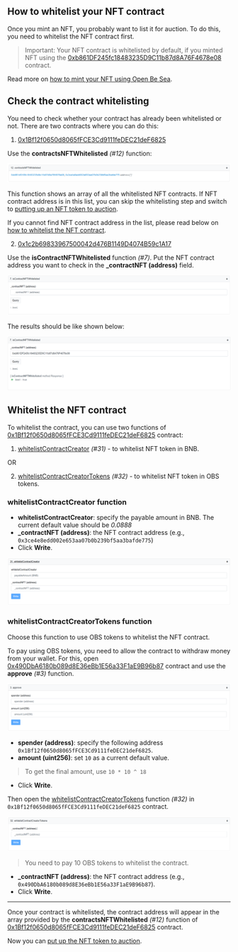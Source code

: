 ## How to whitelist your NFT contract

Once you mint an NFT, you probably want to list it for auction. To do this, you need to whitelist the NFT contract first.

> Important: Your NFT contract is whitelisted by default, if you minted NFT using the [0xb861DF245fc18483235D9C11b87d8A76F4678e08](https://bscscan.com/address/0xb861DF245fc18483235D9C11b87d8A76F4678e08#writeContract) contract.

Read more on [how to mint your NFT using Open Be Sea](./../openBiSea-how-to-mint-nft.md).

## Check the contract whitelisting

You need to check whether your contract has already been whitelisted or not. There are two contracts where you can do this:

1. [0x1Bf12f0650d8065fFCE3Cd9111feDEC21deF6825](https://bscscan.com/address/0x1Bf12f0650d8065fFCE3Cd9111feDEC21deF6825#readContract)

Use the **contractsNFTWhitelisted** *(#12)* function:

![contracts-nft-whitelisted](./../media-assets/contracts-nft-whitelisted.png)

This function shows an array of all the whitelisted NFT contracts. If NFT contract address is in this list, you can skip the whitelisting step and switch to [putting up an NFT token to auction](./openBeSea-NFT-how-to-create-auction.md). 

If you cannot find NFT contract address in the list, please read below on [how to whitelist the NFT contract](#whitelist-the-nft-contract).

2. [0x1c2b69833967500042d476B1149D4074B59c1A17](https://bscscan.com/address/0x1c2b69833967500042d476B1149D4074B59c1A17#readContract)

Use the **isContractNFTWhitelisted** function *(#7)*. Put the NFT contract address you want to check in the **_contractNFT (address)** field.

![is-whitelisted](./../media-assets/is-whitelisted.png)

The results should be like shown below:

![is-whitelisted-example](./../media-assets/is-whitelisted-example.png)

## Whitelist the NFT contract

To whitelist the contract, you can use two functions of [0x1Bf12f0650d8065fFCE3Cd9111feDEC21deF6825](https://bscscan.com/address/0x1Bf12f0650d8065fFCE3Cd9111feDEC21deF6825#writeContract) contract: 

1. [whitelistContractCreator](#whitelistcontractcreator-function) *(#31)* - to whitelist NFT token in BNB.

OR

2. [whitelistContractCreatorTokens](#whitelistContractcreatortokens-function) *(#32)* - to whitelist NFT token in OBS tokens.

### whitelistContractCreator function

* **whitelistContractCreator**: specify the payable amount in BNB. The current default value should be *0.0888*
* **_contractNFT (address)**: the NFT contract address (e.g., `0x3ce4e8edd002e653aa07b0b239bf5aa3bafde775`)
* Click **Write**. 

![whitelist-contract-creator](./../media-assets/whitelist-contract-creator.png)

### whitelistContractCreatorTokens function

Choose this function to use OBS tokens to whitelist the NFT contract.

To pay using OBS tokens, you need to allow the contract to withdraw money from your wallet. For this, open [0x490DbA6180b089d8E36eBb1E56a33F1aE9B96b87](https://bscscan.com/address/0x490DbA6180b089d8E36eBb1E56a33F1aE9B96b87#writeContract) contract and use the **approve** *(#3)* function.

![approve](./../media-assets/approve.png)

* **spender (address)**: specify the following address `0x1Bf12f0650d8065fFCE3Cd9111feDEC21deF6825`.
* **amount (uint256)**: set `10` as a current default value.
>To get the final amount, use `10 * 10 ^ 18`
* Click **Write**. 

Then open the [whitelistContractCreatorTokens](https://bscscan.com/address/0x1Bf12f0650d8065fFCE3Cd9111feDEC21deF6825#writeContract) function *(#32)* in `0x1Bf12f0650d8065fFCE3Cd9111feDEC21deF6825` contract.

![whitelist-contract-creator-tokens](./../media-assets/whitelist-contract-creator-tokens.png)

> You need to pay 10 OBS tokens to whitelist the contract.

* **_contractNFT (address)**: the NFT contract address (e.g., `0x490DbA6180b089d8E36eBb1E56a33F1aE9B96b87`).
* Click **Write**.

---- 

Once your contract is whitelisted, the contract address will appear in the array provided by the **contractsNFTWhitelisted** *(#12)* function of [0x1Bf12f0650d8065fFCE3Cd9111feDEC21deF6825](https://bscscan.com/address/0x1Bf12f0650d8065fFCE3Cd9111feDEC21deF6825#readContract) contract. 

Now you can [put up the NFT token to auction](./openBeSea-NFT-how-to-create-auction.md).